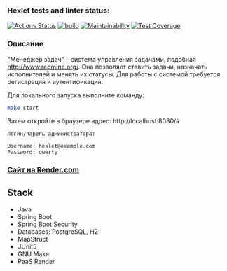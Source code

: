 ### Hexlet tests and linter status:
[![Actions Status](https://github.com/daniilvasutin/java-project-99/actions/workflows/hexlet-check.yml/badge.svg)](https://github.com/daniilvasutin/java-project-99/actions)
[![build](https://github.com/daniilvasutin/java-project-99/actions/workflows/build.yml/badge.svg)](https://github.com/daniilvasutin/java-project-99/actions/workflows/build.yml)
[![Maintainability](https://api.codeclimate.com/v1/badges/e849b4a2a919de68a4c2/maintainability)](https://codeclimate.com/github/daniilvasutin/java-project-99/maintainability)
[![Test Coverage](https://api.codeclimate.com/v1/badges/e849b4a2a919de68a4c2/test_coverage)](https://codeclimate.com/github/daniilvasutin/java-project-99/test_coverage)



### Описание

"Менеджер задач" – система управления задачами, подобная http://www.redmine.org/. Она позволяет ставить задачи, назначать исполнителей и менять их статусы. Для работы с системой требуется регистрация и аутентификация.

Для локального запуска выполните команду:

```bash
make start
```

Затем откройте в браузере адрес: http://localhost:8080/#

```
Логин/пароль администратора:

Username: hexlet@example.com
Password: qwerty
```

### [Сайт на Render.com](https://taskmanager-4jku.onrender.com/welcome)

## Stack


* Java
* Spring Boot
* Spring Boot Security
* Databases: PostgreSQL, H2
* MapStruct
* JUnit5
* GNU Make
* PaaS Render

